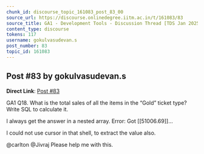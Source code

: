```yaml
---
chunk_id: discourse_topic_161083_post_83_00
source_url: https://discourse.onlinedegree.iitm.ac.in/t/161083/83
source_title: GA1 - Development Tools - Discussion Thread [TDS Jan 2025]
content_type: discourse
tokens: 117
username: gokulvasudevan.s
post_number: 83
topic_id: 161083
---
```


## Post #83 by gokulvasudevan.s

**Direct Link**: [Post #83](https://discourse.onlinedegree.iitm.ac.in/t/161083/83)

GA1 Q18. What is the total sales of all the items in the “Gold” ticket type? Write SQL to calculate it.

I always get the answer in a nested array. Error: Got [[51006.69]]…

I could not use cursor in that shell, to extract the value also.

@carlton @Jivraj Please help me with this.
